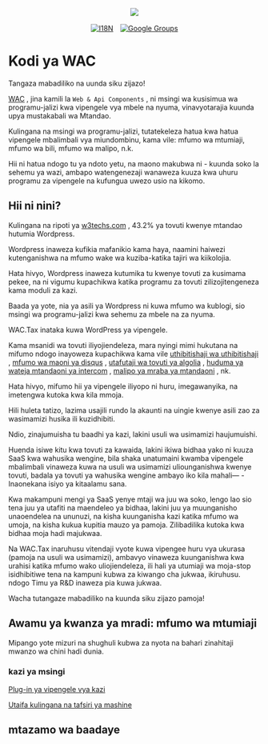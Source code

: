 <p align="center"><a href="https://wac.tax"><img src="https://cdn.jsdelivr.net/gh/wactax/img/logo.svg"/></a></p><p align="center"><a href="https://github.com/wactax/wac.tax/blob/main/doc/README.md#readme"><img alt="I18N" src="https://cdn.jsdelivr.net/gh/wactax/img/t.svg"/></a>　<a href="https://groups.google.com/u/2/g/wactax"><img alt="Google Groups" src="https://cdn.jsdelivr.net/gh/wactax/img/g-groups.svg"/></a></p>

# Kodi ya WAC

Tangaza mabadiliko na uunda siku zijazo!

[WAC](https://wac.tax) , jina kamili la `Web & Api Components` , ni msingi wa kusisimua wa programu-jalizi kwa vipengele vya mbele na nyuma, vinavyotarajia kuunda upya mustakabali wa Mtandao.

Kulingana na msingi wa programu-jalizi, tutatekeleza hatua kwa hatua vipengele mbalimbali vya miundombinu, kama vile: mfumo wa mtumiaji, mfumo wa bili, mfumo wa malipo, n.k.

Hii ni hatua ndogo tu ya ndoto yetu, na maono makubwa ni - kuunda soko la sehemu ya wazi, ambapo watengenezaji wanaweza kuuza kwa uhuru programu za vipengele na kufungua uwezo usio na kikomo.

## Hii ni nini?

Kulingana na ripoti ya [w3techs.com](https://w3techs.com/technologies/details/cm-wordpress) , 43.2% ya tovuti kwenye mtandao hutumia Wordpress.

Wordpress inaweza kufikia mafanikio kama haya, naamini haiwezi kutenganishwa na mfumo wake wa kuziba-katika tajiri wa kiikolojia.

Hata hivyo, Wordpress inaweza kutumika tu kwenye tovuti za kusimama pekee, na ni vigumu kupachikwa katika programu za tovuti zilizojitengeneza kama moduli za kazi.

Baada ya yote, nia ya asili ya Wordpress ni kuwa mfumo wa kublogi, sio msingi wa programu-jalizi kwa sehemu za mbele na za nyuma.

WAC.Tax inataka kuwa WordPress ya vipengele.

Kama msanidi wa tovuti iliyojiendeleza, mara nyingi mimi hukutana na mifumo ndogo inayoweza kupachikwa kama vile [uthibitishaji wa uthibitishaji](https://auth0.com) , [mfumo wa maoni ya disqus](https://disqus.com) , [utafutaji wa tovuti ya algolia](https://www.algolia.com) , [huduma ya wateja mtandaoni ya intercom](https://www.intercom.com) , [malipo ya mraba ya mtandaoni](https://developer.squareup.com/docs/web-payments/overview) , nk.

Hata hivyo, mifumo hii ya vipengele iliyopo ni huru, imegawanyika, na imetengwa kutoka kwa kila mmoja.

Hili huleta tatizo, lazima usajili rundo la akaunti na uingie kwenye asili zao za wasimamizi husika ili kuzidhibiti.

Ndio, zinajumuisha tu baadhi ya kazi, lakini usuli wa usimamizi haujumuishi.

Huenda isiwe kitu kwa tovuti za kawaida, lakini ikiwa bidhaa yako ni kuuza SaaS kwa wahusika wengine, bila shaka unatumaini kwamba vipengele mbalimbali vinaweza kuwa na usuli wa usimamizi uliounganishwa kwenye tovuti, badala ya tovuti ya wahusika wengine ambayo iko kila mahali— - Inaonekana isiyo ya kitaalamu sana.

Kwa makampuni mengi ya SaaS yenye mtaji wa juu wa soko, lengo lao sio tena juu ya utafiti na maendeleo ya bidhaa, lakini juu ya muunganisho unaoendelea na ununuzi, na kisha kuunganisha kazi katika mfumo wa umoja, na kisha kukua kupitia mauzo ya pamoja. Zilibadilika kutoka kwa bidhaa moja hadi majukwaa.

Na WAC.Tax inaruhusu vitendaji vyote kuwa vipengee huru vya ukurasa (pamoja na usuli wa usimamizi), ambavyo vinaweza kuunganishwa kwa urahisi katika mfumo wako uliojiendeleza, ili hali ya utumiaji wa moja-stop isidhibitiwe tena na kampuni kubwa za kiwango cha jukwaa, ikiruhusu. ndogo Timu ya R&D inaweza pia kuwa jukwaa.

Wacha tutangaze mabadiliko na kuunda siku zijazo pamoja!

## Awamu ya kwanza ya mradi: mfumo wa mtumiaji

Mipango yote mizuri na shughuli kubwa za nyota na bahari zinahitaji mwanzo wa chini hadi dunia.

### kazi ya msingi

[Plug-in ya vipengele vya kazi](./pkg.md)

[Utaifa kulingana na tafsiri ya mashine](./i18n.md)

## mtazamo wa baadaye
